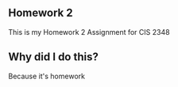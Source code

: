 ## Homework 2
This is my Homework 2 Assignment for CIS 2348

## Why did I do this?
Because it's homework
